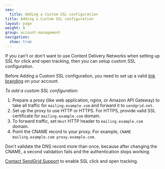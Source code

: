```yaml
---
seo:
  title: Adding a Custom SSL configuration
title: Adding a Custom SSL configuration
layout: page
weight: 0
group: account-management
navigation:
  show: true
---
```


If you can't or don't want to use Content Delivery Networks when setting up SSL for click and open tracking, then you can setup custom SSL configuration.

Before Adding a Custom SSL configuration, you need to set up a valid [link branding]({{root_url}}/ui/account-and-settings/how-to-set-up-link-branding/) on your account.

*To add a custom SSL configuration:*

1. Prepare a proxy (like web application, nginx, or Amazon API Gateway) to take all traffic for `mailing.example.com` and forward it to `sendgrid.net`.
1. Set up the proxy to use HTTP or HTTPS. For HTTPS, provide valid SSL certificate for `mailing.example.com` domain.
1. To forward traffic, set `Host` HTTP header to `mailing.example.com` domain.
1. Point the CNAME record to your proxy. For example, `CNAME mailing.example.com proxy.example.com`.

<call-out type="warning">

Don't validate the DNS record more than once, because after changing the CNAME, a second validation fails and the authentication stops working.

</call-out>

[Contact SendGrid Support](https://support.sendgrid.com/hc/en-us) to enable SSL click and open tracking.
